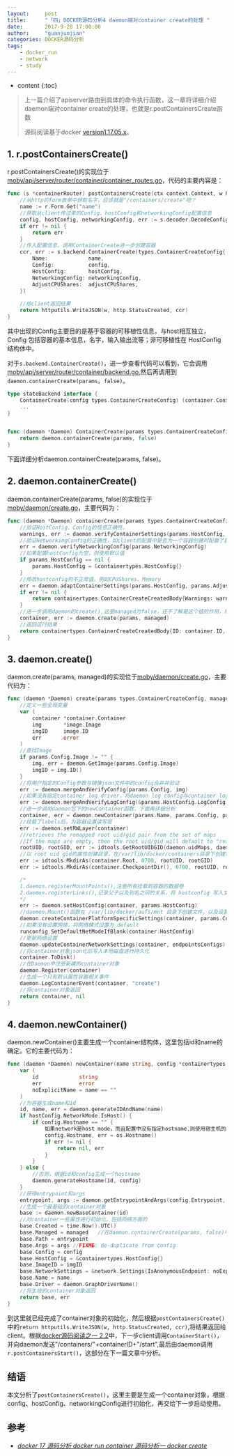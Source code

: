 ```yaml
---
layout:     post
title:      "「四」DOCKER源码分析4 daemon端对container create的处理 "
date:       2017-9-28 17:00:00 
author:     "guanjunjian"
categories: DOCKER源码分析
tags:
    - docker_run
    - network
    - study
---
```


* content
{:toc}

> 上一篇介绍了apiserver路由到具体的命令执行函数，这一章将详细介绍daemon端对container create的处理，也就是r.postContainersCreate函数
>  
> 源码阅读基于docker [version1.17.05.x](https://github.com/moby/moby/tree/17.05.x)。

## 1. r.postContainersCreate()

r.postContainersCreate()的实现位于[moby/api/server/router/container/container_routes.go](https://github.com/moby/moby/blob/17.05.x/api/server/router/container/container_routes.go#L362#L396)，代码的主要内容是：

```go
func (s *containerRouter) postContainersCreate(ctx context.Context, w http.ResponseWriter, r *http.Request, vars map[string]string) error {
	//从http的form表单中获取名字，应该就是"/containers/create"吧？
	name := r.Form.Get("name")
	//获取从client传过来的Config、hostConfig和networkingConfig配置信息
	config, hostConfig, networkingConfig, err := s.decoder.DecodeConfig(r.Body)
	if err != nil {
		return err
	}
	//传入配置信息，调用ContainerCreate进一步创建容器
	ccr, err := s.backend.ContainerCreate(types.ContainerCreateConfig{
		Name:             name,
		Config:           config,
		HostConfig:       hostConfig,
		NetworkingConfig: networkingConfig,
		AdjustCPUShares:  adjustCPUShares,
	})
	
	//给client返回结果
	return httputils.WriteJSON(w, http.StatusCreated, ccr)
}
```




其中出现的Config主要目的是基于容器的可移植性信息，与host相互独立，Config 包括容器的基本信息，名字，输入输出流等；非可移植性在 HostConfig 结构体中。

对于`s.backend.ContainerCreate()`，进一步查看代码可以看到，它会调用[moby/api/server/router/container/backend.go](https://github.com/moby/moby/blob/17.05.x/api/server/router/container/backend.go#L36),然后再调用到`daemon.containerCreate(params, false)`。

```go
type stateBackend interface {
	ContainerCreate(config types.ContainerCreateConfig) (container.ContainerCreateCreatedBody, error)
	...
}


func (daemon *Daemon) ContainerCreate(params types.ContainerCreateConfig) (containertypes.ContainerCreateCreatedBody, error) {
	return daemon.containerCreate(params, false)
}
```

下面详细分析daemon.containerCreate(params, false)。


## 2. daemon.containerCreate()

daemon.containerCreate(params, false)的实现位于[moby/daemon/create.go](https://github.com/moby/moby/blob/17.05.x/daemon/create.go#L36#L67)，主要代码为：

```go
func (daemon *Daemon) containerCreate(params types.ContainerCreateConfig, managed bool) (containertypes.ContainerCreateCreatedBody, error) {
	//验证HostConfig、Config的信息正确性。
	warnings, err := daemon.verifyContainerSettings(params.HostConfig, params.Config, false)
	//验证NetworkingConfig的正确性，如client的配置中是否为一个容器创建时配置了超过1个network，查看IPAMConfig是否有效
	err = daemon.verifyNetworkingConfig(params.NetworkingConfig)
	//如果配置hostConfig为空，则使用默认值
	if params.HostConfig == nil {
		params.HostConfig = &containertypes.HostConfig{}
	}
	//修改hostconfig的不正常值，例如CPUShares、Memory
	err = daemon.adaptContainerSettings(params.HostConfig, params.AdjustCPUShares)
	if err != nil {
		return containertypes.ContainerCreateCreatedBody{Warnings: warnings}, err
	}
	//进一步调用daemon的create(),这里managed为false，还不了解是这个值的作用，用到时再分析
	container, err := daemon.create(params, managed)
	//返回运行结果
	return containertypes.ContainerCreateCreatedBody{ID: container.ID, Warnings: warnings}, nil
}
```

## 3. daemon.create()

daemon.create(params, managed)的实现位于[moby/daemon/create.go](https://github.com/moby/moby/blob/17.05.x/daemon/create.go#L70#L156)，主要代码为：

```go
func (daemon *Daemon) create(params types.ContainerCreateConfig, managed bool) (retC *container.Container, retErr error) {
	//定义一些全局变量
	var (
		container *container.Container
		img       *image.Image
		imgID     image.ID
		err       error
	)
	//查找Image
	if params.Config.Image != "" {
		img, err = daemon.GetImage(params.Config.Image)
		imgID = img.ID()
	}
	//将用户指定的Config参数与镜像json文件中的config合并并验证
	err := daemon.mergeAndVerifyConfig(params.Config, img)
	//如果没有指定container log driver，将daemon log config与container log config合并
	err := daemon.mergeAndVerifyLogConfig(&params.HostConfig.LogConfig)
	//进一步调用daemon包下的newContainer函数，下面再详细分析
	container, err = daemon.newContainer(params.Name, params.Config, params.HostConfig, imgID, managed)
	//挂载了labels后，为容器设置读写层
	err := daemon.setRWLayer(container)
	//retrieves the remapped root uid/gid pair from the set of maps
	//If the maps are empty, then the root uid/gid will default to "real" 0/0
	rootUID, rootGID, err := idtools.GetRootUIDGID(daemon.uidMaps, daemon.gidMaps)
	//以 root uid gid的属性创建目录，在/var/lib/docker/containers目录下创建容器文件，并在容器文件下创建checkpoints目录
	err := idtools.MkdirAs(container.Root, 0700, rootUID, rootGID)
	err := idtools.MkdirAs(container.CheckpointDir(), 0700, rootUID, rootGID)

	/*
	1.daemon.registerMountPoints(),注册所有挂载到容器的数据卷
	2.daemon.registerLinks(),记录父子以及别名之间的关系，将 hostconfig 写入文件 hostconfig.json		
	*/
	err := daemon.setHostConfig(container, params.HostConfig)
	//daemon.Mount()函数在 /var/lib/docker/aufs/mnt 目录下创建文件，以及设置工作目录
	daemon.createContainerPlatformSpecificSettings(container, params.Config, params.HostConfig)
	//如果没有设置网络，将网络模式设置为 default
	runconfig.SetDefaultNetModeIfBlank(container.HostConfig)
	//更新网络设置
	daemon.updateContainerNetworkSettings(container, endpointsConfigs)
	//将container对象json化后写入本地磁盘进行持久化
	container.ToDisk()
	//在Daemon中注册新建的container对象
	daemon.Register(container)
	//生成一个只有默认属性容器相关事件
	daemon.LogContainerEvent(container, "create")
	//将container对象返回
	return container, nil
}
```

## 4. daemon.newContainer()

daemon.newContainer()主要生成一个container结构体，这里包括id和name的确定。它的主要代码为：

```go
func (daemon *Daemon) newContainer(name string, config *containertypes.Config, hostConfig *containertypes.HostConfig, imgID image.ID, managed bool) (*container.Container, error) {
	var (
		id             string
		err            error
		noExplicitName = name == ""
	)
	//为容器生成name和id
	id, name, err = daemon.generateIDAndName(name)
	if hostConfig.NetworkMode.IsHost() {
		if config.Hostname == "" {
			如果network是host mode，而且配置中没有指定hostname,则使用宿主机的hostname
			config.Hostname, err = os.Hostname()
			if err != nil {
				return nil, err
			}
		}
	} else {
		//否则，根据id和config生成一个hostname
		daemon.generateHostname(id, config)
	}
	//获得entrypoint和args
	entrypoint, args := daemon.getEntrypointAndArgs(config.Entrypoint, config.Cmd)
	//生成一个最基础的container对象
	base := daemon.newBaseContainer(id)
	//对container一些属性进行初始化，包括网络方面的
	base.Created = time.Now().UTC()
	base.Managed = managed   //在daemon.containerCreate(params, false)中传入的，managed==false
	base.Path = entrypoint
	base.Args = args //FIXME: de-duplicate from config
	base.Config = config
	base.HostConfig = &containertypes.HostConfig{}
	base.ImageID = imgID
	base.NetworkSettings = &network.Settings{IsAnonymousEndpoint: noExplicitName}
	base.Name = name
	base.Driver = daemon.GraphDriverName()
	//将生成的container对象返回
	return base, err
}
```

到这里就已经完成了container对象的初始化，然后根据`postContainersCreate()`中的`return httputils.WriteJSON(w, http.StatusCreated, ccr)`,将结果返回给client。根据[docker源码阅读之一 2.2](https://guanjunjian.github.io/2017/09/26/docker-client-excuting-flow-for-run/)中，下一步client调用`ContainerStart()`，并向daemon发送"/containers/"+containerID+"/start",最后由daemon调用`r.postContainersStart()`，这部分在下一篇文章中分析。


## 结语

本文分析了`postContainersCreate()`，这里主要是生成一个container对象，根据config、hostConfig、networkingConfig进行初始化，再交给下一步启动使用。

## 参考

* *[docker 17 源码分析 docker run container 源码分析一 docker create](http://blog.csdn.net/zhonglinzhang/article/details/53435590)*
